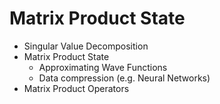 # Matrix Product State

- Singular Value Decomposition
- Matrix Product State
  - Approximating Wave Functions
  - Data compression (e.g. Neural Networks)
- Matrix Product Operators